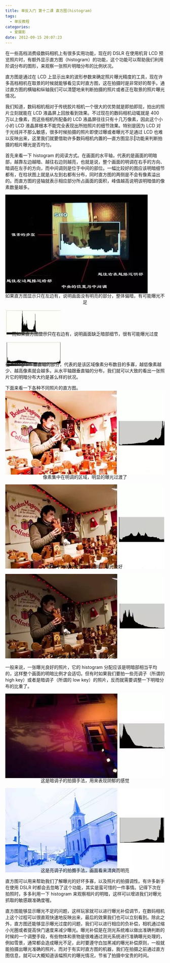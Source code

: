```yaml
---
title: 单反入门 第十二课 直方图(histogram)
tags:
  - 单反教程
categories:
  - 爱摄影
date: 2012-09-15 20:07:23
---
```


在一些高档消费级数码相机上有很多实用功能，现在的 DSLR 在使用机背 LCD 预览照片时，有额外显示直方图（histogram）的功能，这个功能可以帮助我们利用阶调分布的图形，来观察一张照片明暗分布的比例状况。

直方图是通过在 LCD 上显示出来的波形参数来确定照片曝光精度的工具，现在许多高档相机在取景的时候就能够看见实时直方图，这在拍摄时是非常好的帮手。通过直方图的横轴和纵轴我们可以清楚地来判断拍摄的照片或者正在取景的照片曝光情况。

我们知道，数码相机相对于传统胶片相机一个很大的优势就是即拍即现，拍出的照片立刻就能在 LCD 液晶屏上回放看到效果。不过现在的数码相机动辄就是 400 万以上像素，而这些相机所配备的 LCD 液晶屏往往只有十几万像素，因此这个小小的 LCD 液晶屏根本不能完全表现出所拍照片的细节效果。特别是因为 LCD 对于光线并不那么敏感，很多时候拍摄的照片即使过曝或者曝光不足通过 LCD 也难以反映出来，这里我们就要借助许多数码相机内置的―直方图显示‖功能来判断拍摄的相片曝光是否均匀。

<!-- more -->

首先来看一下 histogram 的阅读方式。在画面的水平轴，代表的是画面的明暗部，越靠左边越暗、越往右边则越亮，也就是说，整个画面的明调在右手的方向、暗调在左手的方向，而中间调则是位于中间的部位。一幅比较好的图应该明暗细节都有，在柱状图上就是从左到右都有分布，同时直方图的两侧是不会有像素溢出的。而直方图的竖轴就表示相应部分所占画面的面积，峰值越高说明该明暗值的像素数量越多。

![](/images/SLR_twelfth1.jpeg)<p align="center" style="line-height: initial; margin-top: -20px;">如果直方图显示只在左边有，说明画面没有明亮的部分，整体偏暗，有可能曝光不足</p>
![](/images/SLR_twelfth2.jpeg)<p align="center" style="line-height: initial; margin-top: -20px;">而如果直方图显示只在右边有，说明画面缺乏暗部细节，很有可能曝光过度</p>
![](/images/SLR_twelfth3.jpeg)<p style="line-height: initial; margin-top: -20px;">在 histogram 垂直轴的部分，代表的是该区域像素分布数目的多寡，越低像素越少、越高像素就会越多。从水平轴跟垂直轴的分布，我们就可以大致的看出一张照片它的明暗分布大约是甚么样的状况。</p>

下面来看一下各种不同照片的直方图。
![](/images/SLR_twelfth4.jpeg)<p align="center" style="line-height: initial; margin-top: -20px;">像素集中在明调的区域，明显的曝光过渡了</p>
![](/images/SLR_twelfth5.jpeg)<p align="center" style="line-height: initial; margin-top: -20px;">像素平均的分配在每个区域，曝光良好</p>
![](/images/SLR_twelfth6.jpeg)<p align="center" style="line-height: initial; margin-top: -20px;">像都集中到暗部去了，曝光不足</p>

一般来说，一张曝光良好的照片，它的 histogram 分配应该是明暗部相当平均的，这样整个画面的明暗比例才会适切。但有时如果我们要拍一些亮调子（所谓的 high key）或者是暗调子（所谓的 low key）的照片，反而就需要调整一下明暗分布的比重了。

![](/images/SLR_twelfth7.jpeg)<p align="center" style="line-height: initial; margin-top: -20px;">这是暗调子的拍摄手法，用来表现阴郁的感觉</p>
![](/images/SLR_twelfth8.jpeg)<p align="center" style="line-height: initial; margin-top: -20px;">这是亮调子的拍摄手法，画面看来清爽而明亮</p>

直方图可以用来帮助我们了解曝光的好坏多寡，以及照片的拍摄调性。有许多新手在使用 DSLR 时都会去忽略了这个功能，其实是蛮可惜的一件事情。记得下次在拍照时，多多利用一下 histogram 来观察相片的明暗，这样可以增进我们对曝光抓取的敏感跟准确度喔。

直方图能够显示曝光不足的问题，这样玩家就可以进行曝光补偿调节，在数码相机上这个过程可以很直观快速地反映出来，最后的效果我们也可以立刻看到。除此之外，直方图还能够显示曝光过度的问题，我们可以进行相应的负补偿，相机通过缩小光圈或者提高快门速度来减少曝光。曝光补偿是在测光系统难以做出准确判断的时候的一个调整手段，有些物体和景物是很难通过测光系统进行准确曝光处理的，例如雪景，通常都会造成曝光不足，此时要遵守白加黑减的曝光补偿原则，一般就能拍摄出曝光准确的照片。而对于有实时直方图的机器，我们在拍摄之前通过直方图信息，就可以大概知道该幅照片的曝光情况，节省了拍摄中宝贵的时间。
<br/>
